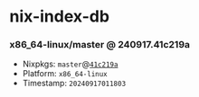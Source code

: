 # nix-index-db
### x86_64-linux/master @ 240917.41c219a
- Nixpkgs: `master`@[`41c219a`](https://github.com/NixOS/nixpkgs/commit/41c219ae92fbab22ecd7394d35b835aca43c6ed9)
- Platform: `x86_64-linux`
- Timestamp: `20240917011803`
